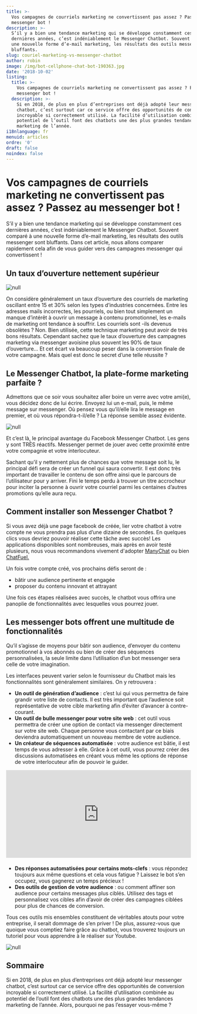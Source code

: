 ```yaml
---
title: >-
  Vos campagnes de courriels marketing ne convertissent pas assez ? Passez au
  messenger bot !
description: >-
  S’il y a bien une tendance marketing qui se développe constamment ces
  dernières années, c’est indéniablement le Messenger Chatbot. Souvent comparé à
  une nouvelle forme d’e-mail marketing, les résultats des outils messenger sont
  bluffants.
slug: couriel-marketing-vs-messenger-chatbot
author: robin
image: /img/bot-cellphone-chat-bot-190363.jpg
date: '2018-10-02'
listing:
  title: >-
    Vos campagnes de courriels marketing ne convertissent pas assez ? Passez au
    messenger bot !
  description: >-
    Si en 2018, de plus en plus d’entreprises ont déjà adopté leur messenger
    chatbot, c’est surtout car ce service offre des opportunités de conversion
    incroyable si correctement utilisé. La facilité d’utilisation combinée au
    potentiel de l’outil font des chatbots une des plus grandes tendances
    marketing de l’année.
i18nlanguage: fr
menuid: articles
ordre: '0'
draft: false
noindex: false
---
```

# Vos campagnes de courriels marketing ne convertissent pas assez ? Passez au messenger bot !

S’il y a bien une tendance marketing qui se développe constamment ces dernières années, c’est indéniablement le Messenger Chatbot. Souvent comparé à une nouvelle forme d’e-mail marketing, les résultats des outils messenger sont bluffants. Dans cet article, nous allons comparer rapidement cela afin de vous guider vers des campagnes messenger qui convertissent !

## Un taux d’ouverture nettement supérieur

![null](/img/open-mail.jpg)

On considère généralement un taux d’ouverture des courriels de marketing oscillant entre 15 et 30% selon les types d’industries concernées. Entre les adresses mails incorrectes, les pourriels, ou bien tout simplement un manque d’intérêt à ouvrir un message à contenu promotionnel, les e-mails de marketing ont tendance à souffrir. Les courriels sont -ils devenus obsolètes ? Non. Bien utilisée, cette technique marketing peut avoir de très bons résultats. Cependant sachez que le taux d’ouverture des campagnes marketing via messenger avoisine plus souvent les 90% de taux d’ouverture… Et cet écart va beaucoup peser dans la conversion finale de votre campagne. Mais quel est donc le secret d’une telle réussite ?

## Le Messenger Chatbot, la plate-forme marketing parfaite ?

Admettons que ce soir vous souhaitez aller boire un verre avec votre ami(e), vous décidez donc de lui écrire. Envoyez lui un e-mail, puis, le même message sur messenger. Où pensez vous qu’il/elle lira le message en premier, et où vous répondra-t-il/elle ? La réponse semble assez évidente.

![null](/img/bot-cellphone-chat-bot-190363.jpg)

Et c’est là, le principal avantage du Facebook Messenger Chatbot. Les gens y sont TRÈS réactifs. Messenger permet de jouer avec cette proximité entre votre compagnie et votre interlocuteur. 

Sachant qu’il y nettement plus de chances que votre message soit lu, le principal défi sera de créer un funnel qui saura convertir. Il est donc très important de travailler le contenu de son offre ainsi que le parcours de l’utilisateur pour y arriver. Fini le temps perdu à trouver un titre accrocheur pour inciter la personne à ouvrir votre courriel parmi les centaines d’autres promotions qu’elle aura reçu.

## Comment installer son Messenger Chatbot ?

Si vous avez déjà une page facebook de créée, lier votre chatbot à votre compte ne vous prendra pas plus d’une dizaine de secondes. En quelques clics vous devriez pouvoir réaliser cette tâche avec succès! Les applications disponibles sont nombreuses, mais après en avoir testé plusieurs, nous vous recommandons vivement d'adopter [ManyChat](https://manychat.com/) ou bien [ChatFuel.](https://chatfuel.com/)

Un fois votre compte créé, vos prochains défis seront de :

* bâtir une audience pertinente et engagée
* proposer du contenu innovant et attrayant

Une fois ces étapes réalisées avec succès, le chatbot vous offrira une panoplie de fonctionnalités avec lesquelles vous pourrez jouer.

## Les messenger bots offrent une multitude de fonctionnalités

Qu’il s’agisse de moyens pour bâtir son audience, d’envoyer du contenu promotionnel à vos abonnés ou bien de créer des séquences personnalisées, la seule limite dans l’utilisation d’un bot messenger sera celle de votre imagination.

Les interfaces peuvent varier selon le fournisseur du Chatbot mais les fonctionnalités sont généralement similaires. On y retrouvera :

* **Un outil de génération d’audience** : c’est lui qui vous permettra de faire grandir votre liste de contacts. Il est très important que l’audience soit représentative de votre cible marketing afin d’éviter d’avancer à contre-courant. 
* **Un outil de bulle messenger pour votre site web** : cet outil vous permettra de créer une option de contact via messenger directement sur votre site web. Chaque personne vous contactant par ce biais deviendra automatiquement un nouveau membre de votre audience.
* **Un créateur de séquences automatisée** : votre audience est bâtie, il est temps de vous adresser à elle. Grâce à cet outil, vous pourrez créer des discussions automatisées en créant vous même les options de réponse de votre interlocuteur afin de pouvoir le guider.

<div style='position:relative;padding-bottom:47.5%;max-width: 800px;max-height: 350px;margin: 0 auto 20px;'><iframe src='https://gfycat.com/ifr/PleasantWellwornAidi' frameborder='0' scrolling='no' width='100%' height='100%' style='position:absolute;top:0;left:0' allowfullscreen></iframe></div>

* **Des réponses automatisées pour certains mots-clefs** : vous répondez toujours aux même questions et cela vous fatigue ? Laissez le bot s’en occupez, vous gagnerez un temps précieux !
* **Des outils de gestion de votre audience** : ou comment affiner son audience pour certains messages plus ciblés. Utilisez des tags et personnalisez vos cibles afin d’avoir de créer des campagnes ciblées pour plus de chances de conversion.

Tous ces outils mis ensembles constituent de véritables atouts pour votre entreprise, il serait dommage de s’en priver ! De plus, assurez-vous que quoique vous comptiez faire grâce au chatbot, vous trouverez toujours un tutoriel pour vous apprendre à le réaliser sur Youtube. 

![null](/img/chatbots-everywhere.png)

## Sommaire

Si en 2018, de plus en plus d’entreprises ont déjà adopté leur messenger chatbot, c’est surtout car ce service offre des opportunités de conversion incroyable si correctement utilisé. La facilité d’utilisation combinée au potentiel de l’outil font des chatbots une des plus grandes tendances marketing de l’année. Alors, pourquoi ne pas l’essayer vous-même ?
